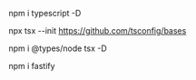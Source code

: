 npm i typescript -D

npx tsx --init
https://github.com/tsconfig/bases


 npm i @types/node tsx -D

 npm i fastify
